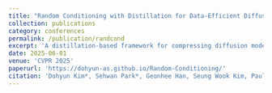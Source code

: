 ```yaml
---
title: "Random Conditioning with Distillation for Data-Efficient Diffusion Model Compression"
collection: publications
category: conferences
permalink: /publication/randcond
excerpt: 'A distillation-based framework for compressing diffusion models using randomly conditioned generation.'
date: 2025-06-01
venue: 'CVPR 2025'
paperurl: 'https://dohyun-as.github.io/Random-Conditioning/'
citation: 'Dohyun Kim*, Sehwan Park*, Geonhee Han, Seung Wook Kim, Paul Hongsuck Seo. (2025). "Random Conditioning with Distillation for Data-Efficient Diffusion Model Compression." <i>CVPR 2025</i>.'
---
```

